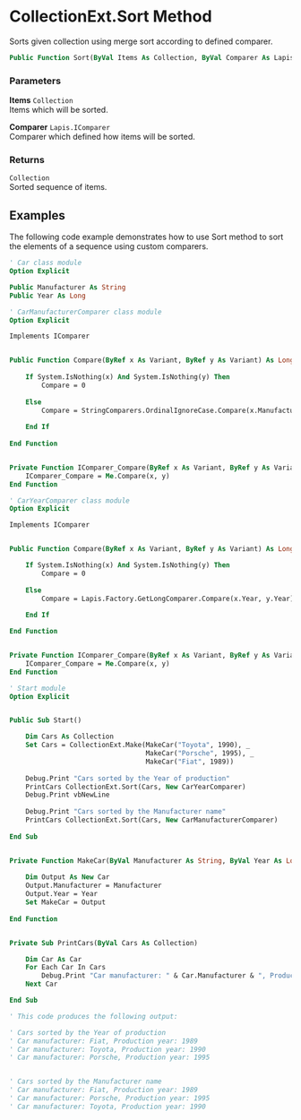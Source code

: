 # CollectionExt.Sort Method

Sorts given collection using merge sort according to defined comparer.

```vb
Public Function Sort(ByVal Items As Collection, ByVal Comparer As Lapis.IComparer) As Collection
```

### Parameters

**Items** `Collection` <br>
Items which will be sorted.

**Comparer** `Lapis.IComparer` <br>
Comparer which defined how items will be sorted.

### Returns

`Collection` <br>
Sorted sequence of items.

## Examples

The following code example demonstrates how to use Sort method to sort the elements of a sequence using custom comparers.

```vb
' Car class module
Option Explicit

Public Manufacturer As String
Public Year As Long
```

```vb
' CarManufacturerComparer class module
Option Explicit

Implements IComparer


Public Function Compare(ByRef x As Variant, ByRef y As Variant) As Long
    
    If System.IsNothing(x) And System.IsNothing(y) Then
        Compare = 0
    
    Else
        Compare = StringComparers.OrdinalIgnoreCase.Compare(x.Manufacturer, y.Manufacturer)
        
    End If
    
End Function


Private Function IComparer_Compare(ByRef x As Variant, ByRef y As Variant) As Long
    IComparer_Compare = Me.Compare(x, y)
End Function
```

```vb
' CarYearComparer class module
Option Explicit

Implements IComparer


Public Function Compare(ByRef x As Variant, ByRef y As Variant) As Long

    If System.IsNothing(x) And System.IsNothing(y) Then
        Compare = 0
       
    Else
        Compare = Lapis.Factory.GetLongComparer.Compare(x.Year, y.Year)
        
    End If

End Function


Private Function IComparer_Compare(ByRef x As Variant, ByRef y As Variant) As Long
    IComparer_Compare = Me.Compare(x, y)
End Function
```

```vb
' Start module
Option Explicit


Public Sub Start()

    Dim Cars As Collection
    Set Cars = CollectionExt.Make(MakeCar("Toyota", 1990), _
                                  MakeCar("Porsche", 1995), _
                                  MakeCar("Fiat", 1989))
    
    Debug.Print "Cars sorted by the Year of production"
    PrintCars CollectionExt.Sort(Cars, New CarYearComparer)
    Debug.Print vbNewLine
    
    Debug.Print "Cars sorted by the Manufacturer name"
    PrintCars CollectionExt.Sort(Cars, New CarManufacturerComparer)
    
End Sub


Private Function MakeCar(ByVal Manufacturer As String, ByVal Year As Long) As Car
    
    Dim Output As New Car
    Output.Manufacturer = Manufacturer
    Output.Year = Year
    Set MakeCar = Output
    
End Function


Private Sub PrintCars(ByVal Cars As Collection)

    Dim Car As Car
    For Each Car In Cars
        Debug.Print "Car manufacturer: " & Car.Manufacturer & ", Production year: " & Car.Year
    Next Car

End Sub

' This code produces the following output:

' Cars sorted by the Year of production
' Car manufacturer: Fiat, Production year: 1989
' Car manufacturer: Toyota, Production year: 1990
' Car manufacturer: Porsche, Production year: 1995


' Cars sorted by the Manufacturer name
' Car manufacturer: Fiat, Production year: 1989
' Car manufacturer: Porsche, Production year: 1995
' Car manufacturer: Toyota, Production year: 1990
```

